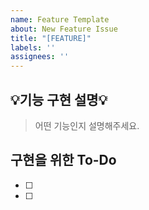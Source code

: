 ```yaml
---
name: Feature Template
about: New Feature Issue
title: "[FEATURE]"
labels: ''
assignees: ''
---
```


## 💡기능 구현 설명💡
> 어떤 기능인지 설명해주세요.


## 구현을 위한 To-Do
- [ ] 
- [ ]